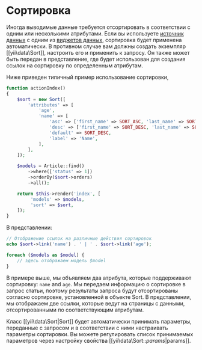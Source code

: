 Сортировка
=======

Иногда выводимые данные требуется отсортировать в соответствии с одним или несколькими атрибутами. 
Если вы используете [источник данных](output-data-providers.md) с одним из [виджетов данных](output-data-widgets.md), 
сортировка будет применена автоматически. В противном случае вам должны создать экземпляр [[yii\data\Sort]], 
настроить его и применить к запросу. Он также может быть передан в представление, где будет использован 
для создания ссылок на сортировку по определенным атрибутам.

Ниже приведен типичный пример использование сортировки,

```php
function actionIndex()
{
    $sort = new Sort([
        'attributes' => [
            'age',
            'name' => [
                'asc' => ['first_name' => SORT_ASC, 'last_name' => SORT_ASC],
                'desc' => ['first_name' => SORT_DESC, 'last_name' => SORT_DESC],
                'default' => SORT_DESC,
                'label' => 'Name',
            ],
        ],
    ]);

    $models = Article::find()
        ->where(['status' => 1])
        ->orderBy($sort->orders)
        ->all();

    return $this->render('index', [
         'models' => $models,
         'sort' => $sort,
    ]);
}
```

В представлении:

```php
// Отображение ссылок на различные действия сортировок
echo $sort->link('name') . ' | ' . $sort->link('age');

foreach ($models as $model) {
    // здесь отображаем модель $model
}
```

В примере выше, мы объявляем два атрибута, которые поддерживают сортировку: `name` and `age`.
Мы передаем информацию о сортировке в запрос статьи, поэтому результаты запроса будут отсортированы 
согласно сортировке, установленной в объекте Sort. В представлении, мы отображаем две ссылки, 
которые ведут на страницы с данными, отсортированными по соответствующим атрибутам.

Класс [[yii\data\Sort|Sort]] будет автоматически принимать параметры, переданные с запросом 
и в соответствии с ними настраивать параметры сортировки. Вы можете регулировать список принимаемых 
параметров через настройку свойства  [[yii\data\Sort::$params|$params]].

